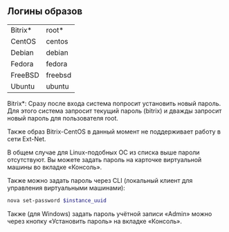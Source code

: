 ## Логины образов

|  |  |
| --- | --- |
| Bitrix* | root* |
| CentOS | centos |
| Debian | debian |
| Fedora | fedora |
| FreeBSD | freebsd |
| Ubuntu | ubuntu |

Bitrix*: Сразу после входа система попросит установить новый пароль. Для этого система запросит текущий пароль (bitrix) и дважды запросит новый пароль для пользователя root.

Также образ Bitrix-CentOS в данный момент не поддерживает работу в сети Ext-Net.

В общем случае для Linux-подобных ОС из списка выше пароли отсутствуют. Вы можете задать пароль на карточке виртуальной машины во вкладке «Консоль».

Также можно задать пароль через CLI (локальный клиент для управления виртуальными машинами):

```bash
nova set-password $instance_uuid
```

Также (для Windows) задать пароль учётной записи «Admin» можно через кнопку «Установить пароль» на вкладке «Консоль».
